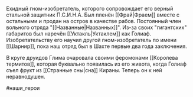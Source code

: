 Ехидный гном-изобретатель, которого сопровождает его верный стальной защитник П.С.И.Н.А. Был пленён [[Фрай|Фраем]] вместе с остальными и продан на остров в качестве рабов. Постоянный член вольного отряда "[[Названные|Названных]]". Из-за своих "гигантских" габаритов был наречён [[Уктакль|Уктаклем]] как Голиаф.
Изобретательству его научил другой гном-изобретатель по имени [[Шарнир]], пока наш отряд был в Шахте первые два года заключения.

В круге друидов Глима очаровала своими феромонами [[Королева термитов]], которая буквально появилась из его живота, когда Голиаф съел фрукт из [[Странные сны|сна]] Кираны. Теперь он к ней неравнодушен.

#наши_герои 